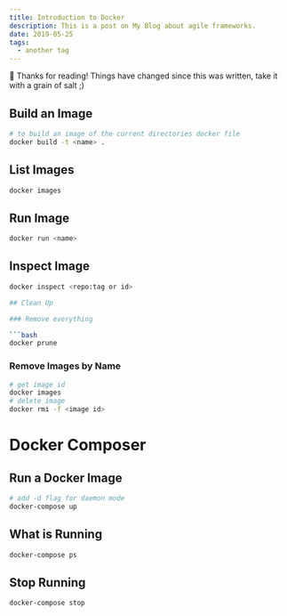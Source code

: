 ```yaml
---
title: Introduction to Docker
description: This is a post on My Blog about agile frameworks.
date: 2019-05-25
tags:
  - another tag
---
```


<div class="notification">
 👋 Thanks for reading! Things have changed since this was written, take it with a grain of salt ;)
</div>

## Build an Image

```bash
# to build an image of the current directories docker file
docker build -t <name> .
```

## List Images

```bash
docker images
```

## Run Image

```bash
docker run <name>
```

## Inspect Image

````bash
docker inspect <repo:tag or id>

## Clean Up

### Remove everything

```bash
docker prune
````

### Remove Images by Name

```bash
# get image id
docker images
# delete image
docker rmi -f <image id>
```

# Docker Composer

## Run a Docker Image

```bash
# add -d flag for daemon mode
docker-compose up
```

## What is Running

```bash
docker-compose ps
```

## Stop Running

```bash
docker-compose stop
```
